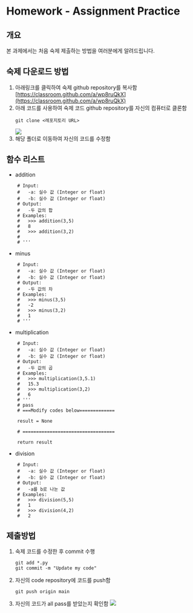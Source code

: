 # Homework - Assignment Practice
 
## 개요

본 과제에서는 처음 숙제 제출하는 방법을 여러분에게 알려드립니다.
## 숙제 다운로드 방법

1. 아래링크를 클릭하여 숙제 github repository를 복사함
   [https://classroom.github.com/a/wp8ruQkX](https://classroom.github.com/a/wp8ruQkX)
2. 아래 코드를 사용하여 숙제 코드 github repository를 자신의 컴퓨터로 클론함
    ```
    git clone <레포지토리 URL>
    ```
    ![](img/code_repository_example.png)
3. 해당 폴더로 이동하여 자신의 코드를 수정함

## 함수 리스트

- addition
```
    # Input:
    #   -a: 실수 값 (Integer or float)
    #   -b: 실수 값 (Integer or float)
    # Output:
    #   -두 값의 합
    # Examples:
    #   >>> addition(3,5)
    #   8
    #   >>> addition(3,2)
    #   
    # '''
```

- minus
```
    # Input:
    #   -a: 실수 값 (Integer or float)
    #   -b: 실수 값 (Integer or float)
    # Output:
    #   -두 값의 차
    # Examples:
    #   >>> minus(3,5)
    #   -2
    #   >>> minus(3,2)
    #   1
    # '''
```

- multiplication
```
    # Input:
    #   -a: 실수 값 (Integer or float)
    #   -b: 실수 값 (Integer or float)
    # Output:
    #   -두 값의 곱
    # Examples:
    #   >>> multiplication(3,5.1)
    #   15.3
    #   >>> multiplication(3,2)
    #   6
    # '''
    # pass
    # ===Modify codes below=============

    result = None

    # ==================================

    return result
```

- division

```
    # Input:
    #   -a: 실수 값 (Integer or float)
    #   -b: 실수 값 (Integer or float)
    # Output:
    #   -a를 b로 나눈 값
    # Examples:
    #   >>> division(5,5)
    #   1
    #   >>> division(4,2)
    #   2
````

## 제출방법
1. 숙제 코드를 수정한 후 commit 수행
   ```
   git add *.py
   git commit -m "Update my code"
   ```
2. 자신의 code repository에 코드를 push함
    ```
    git push origin main
    ```
3. 자신의 코드가 all pass를 받았는지 확인함
    ![](img/submit_example.png)